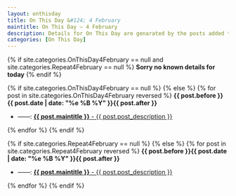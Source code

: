 ```yaml
---
layout: onthisday
title: On This Day &#124; 4 February
maintitle: On This Day — 4 February
description: Details for On This Day are genarated by the posts added to the website so the content is subject to changes/updates over time.
categories: [On This Day]
---
```


{% if site.categories.OnThisDay4February == null and site.categories.Repeat4February == null %}
<strong>Sorry no known details for today</strong>
{% endif %}

{% if site.categories.OnThisDay4February == null %}
{% else %}
{% for post in site.categories.OnThisDay4February reversed %}
<strong>{{ post.before }}{{ post.date | date: "%e %B %Y" }}{{ post.after }}</strong>
<ul>
<li> ——: <a class="{{ post.class }}" href="{{ post.url }}"><strong>{{ post.maintitle }}</strong> - {{ post.post_description }}</a></li>
</ul>
{% endfor %}
{% endif %}

{% if site.categories.Repeat4February == null %}
{% else %}
{% for post in site.categories.Repeat4February reversed %}
<strong>{{ post.before }}{{ post.date | date: "%e %B %Y" }}{{ post.after }}</strong>
<ul>
<li> ——: <a class="{{ post.class }}" href="{{ post.url }}"><strong>{{ post.maintitle }}</strong> - {{ post.post_description }}</a></li>
</ul>
{% endfor %}
{% endif %}
